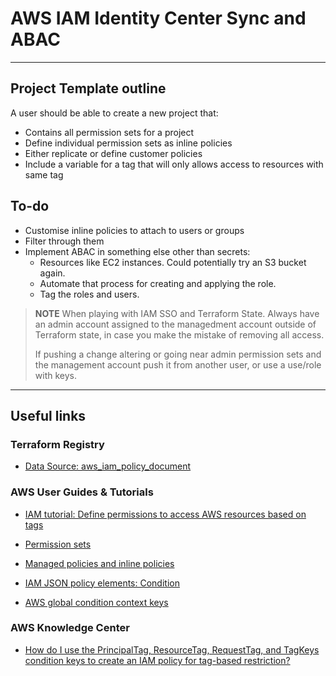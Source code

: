# AWS IAM Identity Center Sync and ABAC
---
## Project Template outline
A user should be able to create a new project that:
* Contains all permission sets for a project
* Define individual permission sets as inline policies
* Either replicate or define customer policies
* Include a variable for a tag that will only allows access to resources with same tag

## To-do
* Customise inline policies to attach to users or groups
* Filter through them
* Implement ABAC in something else other than secrets:
    * Resources like EC2 instances. Could potentially try an S3 bucket again.
    * Automate that process for creating and applying the role. 
    * Tag the roles and users.

> **NOTE**
> When playing with IAM SSO and Terraform State. Always have an admin account 
> assigned to the managedment account outside of Terraform state, in case you
> make the mistake of removing all access.
>
> If pushing a change altering or going near admin permission sets and the 
> management account push  it from another user, or use a use/role with keys.

---
## Useful links

### Terraform Registry
- [Data Source: aws_iam_policy_document](https://registry.terraform.io/providers/hashicorp/aws/latest/docs/data-sources/iam_policy_document)


### AWS User Guides & Tutorials
- [IAM tutorial: Define permissions to access AWS resources based on tags](https://docs.aws.amazon.com/IAM/latest/UserGuide/tutorial_attribute-based-access-control.html)

- [Permission sets](https://docs.aws.amazon.com/singlesignon/latest/userguide/permissionsetsconcept.html)

- [Managed policies and inline policies](https://docs.aws.amazon.com/IAM/latest/UserGuide/access_policies_managed-vs-inline.html)

- [IAM JSON policy elements: Condition](https://docs.aws.amazon.com/IAM/latest/UserGuide/reference_policies_elements_condition.html)

- [AWS global condition context keys](https://docs.aws.amazon.com/IAM/latest/UserGuide/reference_policies_condition-keys.html#condition-keys-principaltag)

### AWS Knowledge Center
- [How do I use the PrincipalTag, ResourceTag, RequestTag, and TagKeys condition keys to create an IAM policy for tag-based restriction?](https://repost.aws/knowledge-center/iam-tag-based-restriction-policies)




